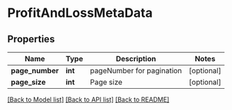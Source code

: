 # ProfitAndLossMetaData

## Properties
Name | Type | Description | Notes
------------ | ------------- | ------------- | -------------
**page_number** | **int** | pageNumber for pagination | [optional] 
**page_size** | **int** | Page size | [optional] 

[[Back to Model list]](../../README.md#documentation-for-models) [[Back to API list]](../../README.md#documentation-for-api-endpoints) [[Back to README]](../../README.md)

